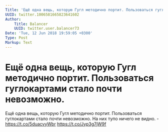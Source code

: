 ```yaml
---
Title: 'Ещё одна вещь, которую Гугл методично портит. Пользоваться гуглокартами стало почти невозможно.'
UUID: twitter.1006581665823641602
Author:
    Title: Balancer
    UUID: twitter.user.balancer73
Date: 'Tue, 12 Jun 2018 19:59:05 +0300'
Type: Post
Markup: Text
---
```


# Ещё одна вещь, которую Гугл методично портит. Пользоваться гуглокартами стало почти невозможно.

Ещё одна вещь, которую Гугл методично портит. Пользоваться
гуглокартами стало почти невозможно. На них тупо ничего не
видно. - https://t.co/5duacvyWbr https://t.co/Jyp3g7jW9f